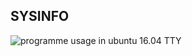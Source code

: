 <h2>SYSINFO</h2>

![programme usage in ubuntu 16.04 TTY](https://preview.ibb.co/cjeWvd/sysinfo.png)
